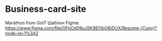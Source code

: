 # Business-card-site
Marathon from GoIT
Шаблон Figma: https://www.figma.com/file/OFpOd09uJ5K9B7tbO6iDUX/Resume-(Copy)?node-id=1%3A2
